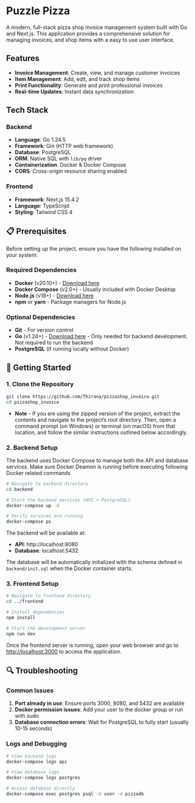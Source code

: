 # Puzzle Pizza

A modern, full-stack pizza shop invoice management system built with Go and Next.js. This application provides a comprehensive solution for managing invoices, and shop items with a easy to use user interface.

## Features

- **Invoice Management**: Create, view, and manage customer invoices
- **Item Management**: Add, edit, and track shop items
- **Print Functionality**: Generate and print professional invoices
- **Real-time Updates**: Instant data synchronization


## Tech Stack

### Backend
- **Language**: Go 1.24.5
- **Framework**: Gin (HTTP web framework)
- **Database**: PostgreSQL
- **ORM**: Native SQL with `lib/pq` driver
- **Containerization**: Docker & Docker Compose
- **CORS**: Cross-origin resource sharing enabled

### Frontend
- **Framework**: Next.js 15.4.2
- **Language**: TypeScript
- **Styling**: Tailwind CSS 4


## 📋 Prerequisites

Before setting up the project, ensure you have the following installed on your system:

### Required Dependencies
- **Docker** (v20.10+) - [Download here](https://docs.docker.com/get-docker/)
- **Docker Compose** (v2.0+) - Usually included with Docker Desktop
- **Node.js** (v18+) - [Download here](https://nodejs.org/)
- **npm** or **yarn** - Package managers for Node.js

### Optional Dependencies
- **Git** - For version control
- **Go** (v1.24+) - [Download here](https://golang.org/dl/) - Only needed for backend development. Not required to run the backend
- **PostgreSQL** (if running locally without Docker)

## 🚀 Getting Started

### 1. Clone the Repository

```bash
git clone https://github.com/Thirana/pizzashop_invoice.git
cd pizzashop_invoice
```

- **Note** - If you are using the zipped version of the project, extract the contents and navigate to the project’s root directory. Then, open a command prompt (on Windows) or terminal (on macOS) from that location, and follow the similar instructions outlined below accordingly.

### 2. Backend Setup

The backend uses Docker Compose to manage both the API and database services.
Make sure Docker Deamon is running before executing following Docker related commands

```bash
# Navigate to backend directory
cd backend

# Start the backend services (API + PostgreSQL)
docker-compose up -d

# Verify services are running
docker-compose ps
```

The backend will be available at:
- **API**: http://localhost:8080
- **Database**: localhost:5432

The database will be automatically initialized with the schema defined in `backend/init.sql` when the Docker container starts.

### 3. Frontend Setup

```bash
# Navigate to frontend directory
cd ../frontend

# Install dependencies
npm install

# Start the development server
npm run dev
```


Once the frontend server is running, open your web browser and go to [http://localhost:3000](http://localhost:3000) to access the application.


## 🔍 Troubleshooting

### Common Issues

1. **Port already in use**: Ensure ports 3000, 8080, and 5432 are available
2. **Docker permission issues**: Add your user to the docker group or run with sudo
3. **Database connection errors**: Wait for PostgreSQL to fully start (usually 10-15 seconds)

### Logs and Debugging

```bash
# View backend logs
docker-compose logs api

# View database logs
docker-compose logs postgres

# Access database directly
docker-compose exec postgres psql -U user -d pizzadb
```
